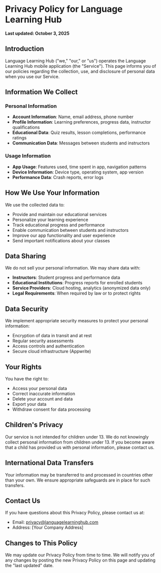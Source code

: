 # Privacy Policy for Language Learning Hub

**Last updated: October 3, 2025**

## Introduction

Language Learning Hub ("we," "our," or "us") operates the Language Learning Hub mobile application (the "Service"). This page informs you of our policies regarding the collection, use, and disclosure of personal data when you use our Service.

## Information We Collect

### Personal Information
- **Account Information**: Name, email address, phone number
- **Profile Information**: Learning preferences, progress data, instructor qualifications
- **Educational Data**: Quiz results, lesson completions, performance ratings
- **Communication Data**: Messages between students and instructors

### Usage Information
- **App Usage**: Features used, time spent in app, navigation patterns
- **Device Information**: Device type, operating system, app version
- **Performance Data**: Crash reports, error logs

## How We Use Your Information

We use the collected data to:
- Provide and maintain our educational services
- Personalize your learning experience
- Track educational progress and performance
- Enable communication between students and instructors
- Improve our app functionality and user experience
- Send important notifications about your classes

## Data Sharing

We do not sell your personal information. We may share data with:
- **Instructors**: Student progress and performance data
- **Educational Institutions**: Progress reports for enrolled students
- **Service Providers**: Cloud hosting, analytics (anonymized data only)
- **Legal Requirements**: When required by law or to protect rights

## Data Security

We implement appropriate security measures to protect your personal information:
- Encryption of data in transit and at rest
- Regular security assessments
- Access controls and authentication
- Secure cloud infrastructure (Appwrite)

## Your Rights

You have the right to:
- Access your personal data
- Correct inaccurate information
- Delete your account and data
- Export your data
- Withdraw consent for data processing

## Children's Privacy

Our service is not intended for children under 13. We do not knowingly collect personal information from children under 13. If you become aware that a child has provided us with personal information, please contact us.

## International Data Transfers

Your information may be transferred to and processed in countries other than your own. We ensure appropriate safeguards are in place for such transfers.

## Contact Us

If you have questions about this Privacy Policy, please contact us at:
- Email: privacy@languagelearninghub.com
- Address: [Your Company Address]

## Changes to This Policy

We may update our Privacy Policy from time to time. We will notify you of any changes by posting the new Privacy Policy on this page and updating the "last updated" date.